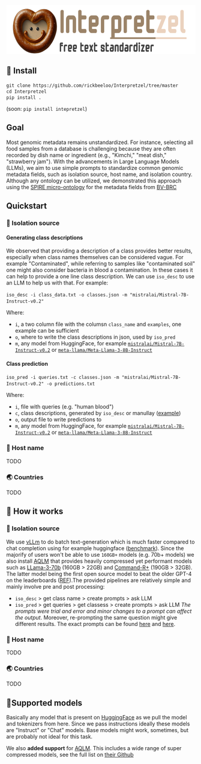 

<img src="interpretzel/docs/logo.png" width="550" height="130">

## 🥨 Install

```
git clone https://github.com/rickbeeloo/Interpretzel/tree/master
cd Interpretzel
pip install .
```
(soon: `pip install intepretzel`)

## Goal
Most genomic metadata remains unstandardized. For instance, selecting all food samples from a database is challenging because they are often recorded by dish name or ingredient (e.g., "Kimchi," "meat dish," "strawberry jam"). With the advancements in Large Language Models (LLMs), we aim to use simple prompts to standardize common genomic metadata fields, such as isolation source, host name, and isolation country. Although any ontology can be utilized, we demonstrated this approach using the [SPIRE micro-ontology](https://pubmed.ncbi.nlm.nih.gov/37897342/) for the metadata fields from [BV-BRC](https://www.bv-brc.org/)

##  Quickstart

### 🧪 Isolation source

#### Generating class descriptions 
We observed that providing a description of a class provides better results, especially when class names themselves can be considered vague. For example "Contaminated", while referring to samples like "contaminated soil" one might also consider bacteria in blood a contamination. In these cases it can help to provide a one line class description. We can use `iso_desc` to use an LLM to help us with that. For example: 

`iso_desc -i class_data.txt -o classes.json -m "mistralai/Mistral-7B-Instruct-v0.2"`

Where:
- `i`, a two column file with the columsn `class_name` and `examples`, one example can be sufficient
- `o`, where to write the class descriptions in json, used by `iso_pred`
- `m`, any model from HuggingFace, for example [`mistralai/Mistral-7B-Instruct-v0.2`](https://huggingface.co/mistralai/Mistral-7B-Instruct-v0.2) or [`meta-llama/Meta-Llama-3-8B-Instruct`](meta-llama/Meta-Llama-3-8B-Instruct)

#### Class prediction

`iso_pred -i queries.txt -c classes.json -m "mistralai/Mistral-7B-Instruct-v0.2" -o predictions.txt`

Where:
- `i`, file with queries (e.g. "human blood")
- `c`, class descriptions, generated by `iso_desc` or manullay ([example](examples/bacdive_classes.json))
- `o`, output file to write predictions to 
- `m`, any model from HuggingFace, for example [`mistralai/Mistral-7B-Instruct-v0.2`](https://huggingface.co/mistralai/Mistral-7B-Instruct-v0.2) or [`meta-llama/Meta-Llama-3-8B-Instruct`](meta-llama/Meta-Llama-3-8B-Instruct)

### 🐒 Host name 
TODO

### 🌏 Countries
TODO


## 🥨 How it works 

### 🧪 Isolation source

We use [vLLm](https://github.com/vllm-project/vllm) to do batch text-generation which is much faster compared to chat completion using for example huggingface ([benchmark](https://blog.vllm.ai/2023/06/20/vllm.html)). Since the majorify of users won't be able to use `160GB+` models (e.g. 70b+ models) we also install [AQLM](https://arxiv.org/pdf/2401.06118) that provides heavily compressed yet performant models such as [LLama-3-70b](ISTA-DASLab/Meta-Llama-3-70B-AQLM-2Bit-1x16) (160GB > 22GB) and [Command-R+](ISTA-DASLab/c4ai-command-r-plus-AQLM-2Bit-1x16) (190GB > 32GB). The latter model being the first open source model to beat the older GPT-4 on the leaderboards ([REF](https://chat.lmsys.org/?leaderboard)).The provided pipelines are relatively simple and mainly involve pre and post processing:
- `iso_desc` > get class name > create prompts > ask LLM 
- `iso_pred` > get queries > get classess > create prompts > ask LLM
*The prompts were trial and error and minor changes to a prompt can affect the output*. Moreover, re-prompting the same question might give different results. The exact prompts can be found [here](https://github.com/rickbeeloo/Interpretzel/blob/master/interpretzel/isolation_source/class_gen.py#L44) and [here](https://github.com/rickbeeloo/Interpretzel/blob/master/interpretzel/isolation_source/class_pred.py#L42). 

### 🐒 Host name
TODO 

### 🌏 Countries 
TODO


## 🥨Supported models
Basically any model that is present on [HuggingFace](https://huggingface.co/meta-llama/Meta-Llama-3-70B) as we pull the model and tokenizers from here. Since we pass instructions ideally these models are "Instruct" or "Chat" models. Base models might work, sometimes, but are probably not ideal for this task. 

We also **added support** for [AQLM](https://arxiv.org/pdf/2401.06118). This includes a wide range of super compressed models, see the full list on [their Github](https://github.com/vahe1994/AQLM?tab=readme-ov-file#models)




